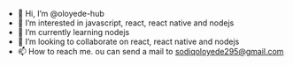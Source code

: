 - 👋 Hi, I’m @oloyede-hub
- 👀 I’m interested in javascript, react, react native and nodejs
- 🌱 I’m currently learning nodejs
- 💞️ I’m looking to collaborate on react, react native and nodejs
- 📫 How to reach me. ou can send a mail to sodiqoloyede295@gmail.com

<!---
oloyede-hub/oloyede-hub is a ✨ special ✨ repository because its `README.md` (this file) appears on your GitHub profile.
You zcan click the Preview link to take a look at your chang
